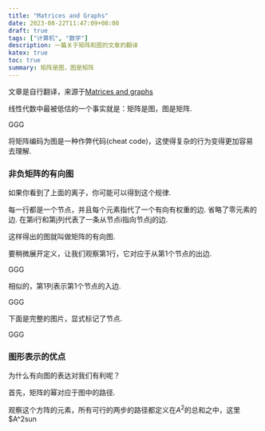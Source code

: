 ```yaml
---
title: "Matrices and Graphs"
date: 2023-08-22T11:47:09+08:00
draft: true
tags: ["计算机", "数学"]
description: 一篇关于矩阵和图的文章的翻译
katex: true
toc: true
summary: 矩阵是图，图是矩阵 
---
```


文章是自行翻译，来源于[Matrices and graphs](https://thepalindrome.org/p/matrices-and-graphs)

线性代数中最被低估的一个事实就是：矩阵是图，图是矩阵.

GGG

将矩阵编码为图是一种作弊代码(cheat code)，这使得复杂的行为变得更加容易去理解.

### 非负矩阵的有向图

如果你看到了上面的离子，你可能可以得到这个规律.

每一行都是一个节点，并且每个元素指代了一个有向有权重的边. 省略了零元素的边. 在第i行和第j列代表了一条从节点i指向节点j的边.

这样得出的图就叫做矩阵的有向图.

要稍微展开定义，让我们观察第1行，它对应于从第1个节点的出边.

GGG

相似的，第1列表示第1个节点的入边.

GGG

下面是完整的图片，显式标记了节点.

GGG


### 图形表示的优点

为什么有向图的表达对我们有利呢？

首先，矩阵的幂对应于图中的路径.

观察这个方阵的元素，所有可行的两步的路径都定义在$A^2$的总和之中，这里$A^2sun
